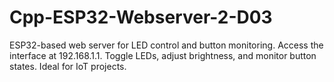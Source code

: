 # Cpp-ESP32-Webserver-2-D03
ESP32-based web server for LED control and button monitoring. Access the interface at 192.168.1.1. Toggle LEDs, adjust brightness, and monitor button states. Ideal for IoT projects.
